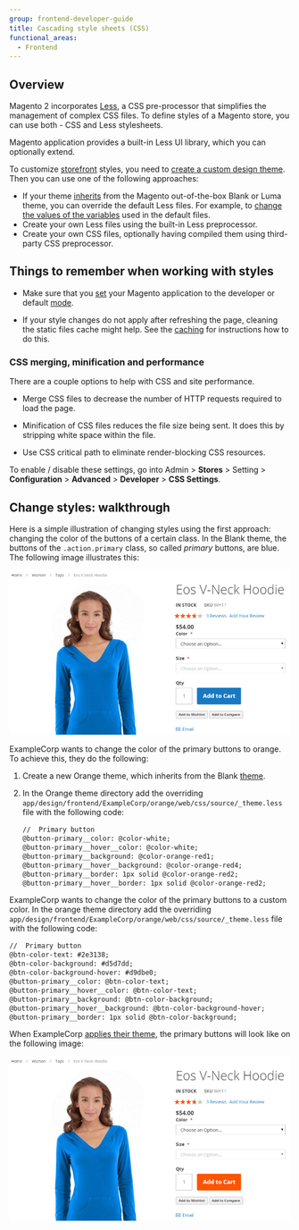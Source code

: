 ```yaml
---
group: frontend-developer-guide
title: Cascading style sheets (CSS)
functional_areas:
  - Frontend
---
```


## Overview

Magento 2 incorporates [Less](http://lesscss.org/), a CSS pre-processor that simplifies the management of complex CSS files.
To define styles of a Magento store, you can use both - CSS and Less stylesheets.

Magento application provides a built-in Less UI library, which you can optionally extend.

To customize [storefront](https://glossary.magento.com/storefront) styles, you need to [create a custom design theme](../themes/create-storefront.md). Then you can use one of the following approaches:

*  If your theme [inherits](..//themes/inherit.md) from the Magento out-of-the-box Blank or Luma theme, you can override the default Less files. For example, to [change the values of the variables](theme-ui-lib.md#predefined-variables-fedgusing-ui-libpredef-vars) used in the default files.
*  Create your own Less files using the built-in Less preprocessor.
*  Create your own CSS files, optionally having compiled them using third-party CSS preprocessor.

## Things to remember when working with styles

*  Make sure that you [set](https://devdocs.magento.com/guides/v2.4/config-guide/cli/config-cli-subcommands-mode.html) your Magento application to the developer or default [mode](https://devdocs.magento.com/guides/v2.4/config-guide/bootstrap/magento-modes.html).

*  If your style changes do not apply after refreshing the page, cleaning the static files cache might help. See the [caching](../caching.md#page-caching) for instructions how to do this.

### CSS merging, minification and performance

There are a couple options to help with CSS and site performance.

*  Merge CSS files to decrease the number of HTTP requests required to load the page.

*  Minification of CSS files reduces the file size being sent. It does this by stripping white space within the file.

*  Use CSS critical path to eliminate render-blocking CSS resources.

To enable / disable these settings, go into Admin > **Stores** > Setting > **Configuration** > **Advanced** > **Developer** > **CSS Settings**.

## Change styles: walkthrough

Here is a simple illustration of changing styles using the first approach: changing the color of the buttons of a certain class.
In the Blank theme, the buttons of the `.action.primary` class, so called *primary* buttons, are blue. The following image illustrates this:

![The default view of a product page, with the orange Add to Cart button]

ExampleCorp wants to change the color of the primary buttons to orange. To achieve this, they do the following:

1. Create a new Orange theme, which inherits from the Blank [theme](https://glossary.magento.com/theme).
1. In the Orange theme directory add the overriding `app/design/frontend/ExampleCorp/orange/web/css/source/_theme.less` file with the following code:

   ```less
   //  Primary button
   @button-primary__color: @color-white;
   @button-primary__hover__color: @color-white;
   @button-primary__background: @color-orange-red1;
   @button-primary__hover__background: @color-orange-red4;
   @button-primary__border: 1px solid @color-orange-red2;
   @button-primary__hover__border: 1px solid @color-orange-red2;
   ```

ExampleCorp wants to change the color of the primary buttons to a custom color. In the orange theme directory add the overriding `app/design/frontend/ExampleCorp/orange/web/css/source/_theme.less` file with the following code:

   ```less
   //  Primary button
   @btn-color-text: #2e3138;
   @btn-color-background: #d5d7dd;
   @btn-color-background-hover: #d9dbe0;
   @button-primary__color: @btn-color-text;
   @button-primary__hover__color: @btn-color-text;
   @button-primary__background: @btn-color-background;
   @button-primary__hover__background: @btn-color-background-hover;
   @button-primary__border: 1px solid @btn-color-background;
   ```

When ExampleCorp [applies their theme](../themes/apply-storefront.md), the primary buttons will look like on the following image:

![The customized view of a product page, with the grey Add to Cart button]

[The default view of a product page, with the orange Add to Cart button]: ../../_images/frontend/css_over1.png
[The customized view of a product page, with the grey Add to Cart button]: ../../_images/frontend/css_over2.png
